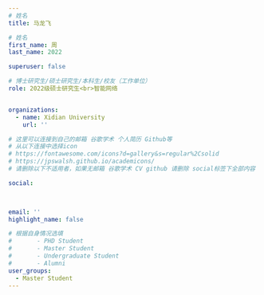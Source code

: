 ```yaml
---
# 姓名
title: 马龙飞

# 姓名
first_name: 周
last_name: 2022

superuser: false

# 博士研究生/硕士研究生/本科生/校友（工作单位）
role: 2022级硕士研究生<br>智能网络


organizations:
  - name: Xidian University
    url: ''

# 这里可以连接到自己的邮箱 谷歌学术 个人简历 Github等 
# 从以下连接中选择icon
# https://fontawesome.com/icons?d=gallery&s=regular%2Csolid
# https://jpswalsh.github.io/academicons/
# 请删除以下不适用者，如果无邮箱 谷歌学术 CV github 请删除 social标签下全部内容

social:
  


email: ''
highlight_name: false

# 根据自身情况选填
#       - PHD Student
#       - Master Student
#       - Undergraduate Student
#       - Alumni
user_groups:
  - Master Student
---
```

